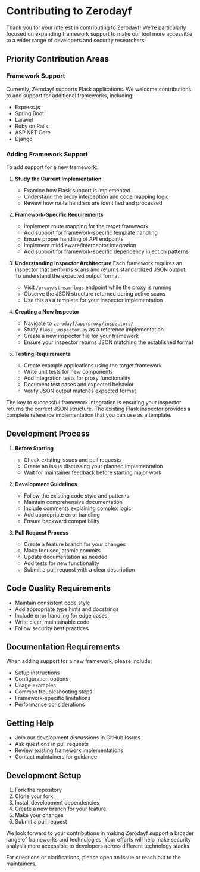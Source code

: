 # Contributing to Zerodayf

Thank you for your interest in contributing to Zerodayf! We're particularly focused on expanding framework support to make our tool more accessible to a wider range of developers and security researchers.

## Priority Contribution Areas

### Framework Support
Currently, Zerodayf supports Flask applications. We welcome contributions to add support for additional frameworks, including:

- Express.js
- Spring Boot
- Laravel
- Ruby on Rails
- ASP.NET Core
- Django


### Adding Framework Support
To add support for a new framework:

1. **Study the Current Implementation**
   - Examine how Flask support is implemented
   - Understand the proxy interception and code mapping logic
   - Review how route handlers are identified and processed

2. **Framework-Specific Requirements**
   - Implement route mapping for the target framework
   - Add support for framework-specific template handling
   - Ensure proper handling of API endpoints
   - Implement middleware/interceptor integration
   - Add support for framework-specific dependency injection patterns

3. **Understanding Inspector Architecture**
   Each framework requires an inspector that performs scans and returns standardized JSON output. To understand the expected output format:

   - Visit `/proxy/stream-logs` endpoint while the proxy is running
   - Observe the JSON structure returned during active scans
   - Use this as a template for your inspector implementation

4. **Creating a New Inspector**
   - Navigate to `zerodayf/app/proxy/inspectors/`
   - Study `flask_inspector.py` as a reference implementation
   - Create a new inspector file for your framework
   - Ensure your inspector returns JSON matching the established format

5. **Testing Requirements**
   - Create example applications using the target framework
   - Write unit tests for new components
   - Add integration tests for proxy functionality
   - Document test cases and expected behavior
   - Verify JSON output matches expected format

The key to successful framework integration is ensuring your inspector returns the correct JSON structure. The existing Flask inspector provides a complete reference implementation that you can use as a template.


## Development Process

1. **Before Starting**
   - Check existing issues and pull requests
   - Create an issue discussing your planned implementation
   - Wait for maintainer feedback before starting major work

2. **Development Guidelines**
   - Follow the existing code style and patterns
   - Maintain comprehensive documentation
   - Include comments explaining complex logic
   - Add appropriate error handling
   - Ensure backward compatibility

3. **Pull Request Process**
   - Create a feature branch for your changes
   - Make focused, atomic commits
   - Update documentation as needed
   - Add tests for new functionality
   - Submit a pull request with a clear description

## Code Quality Requirements

- Maintain consistent code style
- Add appropriate type hints and docstrings
- Include error handling for edge cases
- Write clear, maintainable code
- Follow security best practices

## Documentation Requirements

When adding support for a new framework, please include:

- Setup instructions
- Configuration options
- Usage examples
- Common troubleshooting steps
- Framework-specific limitations
- Performance considerations

## Getting Help

- Join our development discussions in GitHub Issues
- Ask questions in pull requests
- Review existing framework implementations
- Contact maintainers for guidance

## Development Setup

1. Fork the repository
2. Clone your fork
3. Install development dependencies
4. Create a new branch for your feature
5. Make your changes
6. Submit a pull request

We look forward to your contributions in making Zerodayf support a broader range of frameworks and technologies. Your efforts will help make security analysis more accessible to developers across different technology stacks.

For questions or clarifications, please open an issue or reach out to the maintainers.